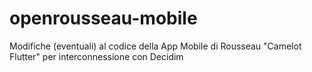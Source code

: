# openrousseau-mobile
Modifiche (eventuali) al codice della App Mobile di Rousseau "Camelot Flutter" per interconnessione con Decidim

